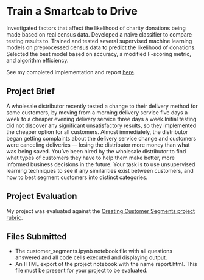 # Train a Smartcab to Drive

Investigated factors that affect the likelihood of charity donations being made based on real census data. Developed a naive classifier to compare testing results to. Trained and tested several supervised machine learning models on preprocessed census data to predict the likelihood of donations. Selected the best model based on accuracy, a modified F-scoring metric, and algorithm efficiency.

See my completed implementation and report [here](LINK).

## Project Brief

A wholesale distributor recently tested a change to their delivery method for some customers, by moving from a morning delivery service five days a week to a cheaper evening delivery service three days a week.Initial testing did not discover any significant unsatisfactory results, so they implemented the cheaper option for all customers. Almost immediately, the distributor began getting complaints about the delivery service change and customers were canceling deliveries — losing the distributor more money than what was being saved. You’ve been hired by the wholesale distributor to find what types of customers they have to help them make better, more informed business decisions in the future. Your task is to use unsupervised learning techniques to see if any similarities exist between customers, and how to best segment customers into distinct categories.

## Project Evaluation

My project was evaluated against the [Creating Customer Segments project rubric](LINK). 

## Files Submitted 

- The customer_segments.ipynb notebook file with all questions answered and all code cells executed and displaying output.
- An HTML export of the project notebook with the name report.html. This file must be present for your project to be evaluated.
